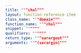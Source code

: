 ```yaml
---
title: """chol"""
layout: function-reference-item
class_name: """domain"""
function_name: """chol"""
snippet: """"""
qualifiers: """"""
return_type: """varargout"""
arguments: """(varargin)"""
---
```



